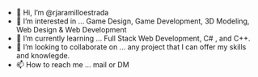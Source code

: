 - 👋 Hi, I’m @rjaramilloestrada
- 👀 I’m interested in ... Game Design, Game Development, 3D Modeling, Web Design & Web Development
- 🌱 I’m currently learning ... Full Stack Web Development, C# , and C++.
- 💞️ I’m looking to collaborate on ... any project that I can offer my skills and knowlegde. 
- 📫 How to reach me ... mail or DM

<!---
rjaramilloestrada/rjaramilloestrada is a ✨ special ✨ repository because its `README.md` (this file) appears on your GitHub profile.
You can click the Preview link to take a look at your changes.
--->
